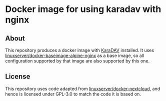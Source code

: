 # Docker image for using karadav with nginx

## About

This repository produces a docker image with [KaraDAV](https://github.com/kd2org/karadav) installed. It uses [linuxserver/docker-baseimage-alpine-nginx](https://github.com/linuxserver/docker-baseimage-alpine-nginx) as a base image, so all configuration supported by that image are also supported by this one.

## License

This repository uses code adapted from [linuxserver/docker-nextcloud](https://github.com/linuxserver/docker-nextcloud), and hence is licensed under GPL-3.0 to match the code it is based on.
